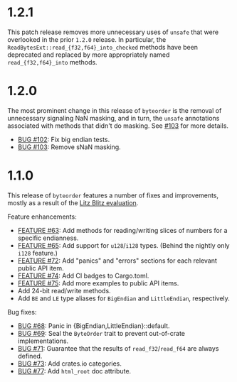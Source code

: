 1.2.1
=====
This patch release removes more unnecessary uses of `unsafe` that
were overlooked in the prior `1.2.0` release. In particular, the
`ReadBytesExt::read_{f32,f64}_into_checked` methods have been deprecated and
replaced by more appropriately named `read_{f32,f64}_into` methods.


1.2.0
=====
The most prominent change in this release of `byteorder` is the removal of
unnecessary signaling NaN masking, and in turn, the `unsafe` annotations
associated with methods that didn't do masking. See
[#103](https://github.com/BurntSushi/byteorder/issues/103)
for more details.

* [BUG #102](https://github.com/BurntSushi/byteorder/issues/102):
  Fix big endian tests.
* [BUG #103](https://github.com/BurntSushi/byteorder/issues/103):
  Remove sNaN masking.


1.1.0
=====
This release of `byteorder` features a number of fixes and improvements, mostly
as a result of the
[Litz Blitz evaluation](https://public.etherpad-mozilla.org/p/rust-crate-eval-byteorder).

Feature enhancements:

* [FEATURE #63](https://github.com/BurntSushi/byteorder/issues/63):
  Add methods for reading/writing slices of numbers for a specific
  endianness.
* [FEATURE #65](https://github.com/BurntSushi/byteorder/issues/65):
  Add support for `u128`/`i128` types. (Behind the nightly only `i128`
  feature.)
* [FEATURE #72](https://github.com/BurntSushi/byteorder/issues/72):
  Add "panics" and "errors" sections for each relevant public API item.
* [FEATURE #74](https://github.com/BurntSushi/byteorder/issues/74):
  Add CI badges to Cargo.toml.
* [FEATURE #75](https://github.com/BurntSushi/byteorder/issues/75):
  Add more examples to public API items.
* Add 24-bit read/write methods.
* Add `BE` and `LE` type aliases for `BigEndian` and `LittleEndian`,
  respectively.

Bug fixes:

* [BUG #68](https://github.com/BurntSushi/byteorder/issues/68):
  Panic in {BigEndian,LittleEndian}::default.
* [BUG #69](https://github.com/BurntSushi/byteorder/issues/69):
  Seal the `ByteOrder` trait to prevent out-of-crate implementations.
* [BUG #71](https://github.com/BurntSushi/byteorder/issues/71):
  Guarantee that the results of `read_f32`/`read_f64` are always defined.
* [BUG #73](https://github.com/BurntSushi/byteorder/issues/73):
  Add crates.io categories.
* [BUG #77](https://github.com/BurntSushi/byteorder/issues/77):
  Add `html_root` doc attribute.
